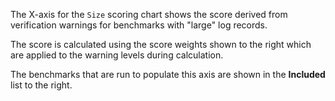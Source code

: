 The X-axis for the `Size` scoring chart shows the score derived from verification warnings
for benchmarks with "large" log records.

The score is calculated using the score weights shown to the right
which are applied to the warning levels during calculation.

The benchmarks that are run to populate this axis are shown in the **Included** list to the right.
